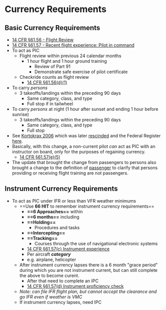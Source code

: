 # Currency Requirements

## Basic Currency Requirements

* [14 CFR &sect;61.56 - Flight Review](https://www.ecfr.gov/current/title-14/chapter-I/subchapter-D/part-61/subpart-A/section-61.56)
* [14 CFR &sect;61.57 - Recent flight experience: Pilot in command](https://www.ecfr.gov/current/title-14/chapter-I/subchapter-D/part-61/subpart-A/section-61.57)
* To act as PIC
  * Flight review within previous 24 calendar months
    * 1 hour flight and 1 hour ground training
      * Review of Part 91
      * Demonstrate safe exercise of pilot certificate
  * Checkride counts as flight review
    * [14 CFR &sect;61.56(d)(1)](https://www.ecfr.gov/current/title-14/part-61/section-61.56#p-61.56(d)(1))
* To carry _persons_
  * 3 takeoffs/landings within the preceding 90 days
    * Same category, class, and type
    * Full stop if in tailwheel
* To carry _persons_ at night (1 hour after sunset and ending 1 hour before sunrise)
  * 3 takeoffs/landings within the preceding 90 days
    * Same category, class, and type
    * Full stop
* See [Kortokrax 2006](https://www.faa.gov/about/office_org/headquarters_offices/agc/practice_areas/regulations/interpretations/Data/interps/2006/Kortokrax_2006_Legal_Interpretation.pdf) which was later [rescinded](/public/84641.pdf) and the Federal Register [here](https://www.federalregister.gov/documents/2024/10/02/2024-22009/public-aircraft-logging-of-flight-time-training-in-certain-aircraft-holding-special-airworthiness).
* Basically, with this change, a non-current pilot _can_ act as PIC with an instructor on board, only for the purposes of regaining currency.
  * [14 CFR &sect;61.57(e)(5)](https://www.ecfr.gov/current/title-14/part-61/section-61.57#p-61.57(e)(5))
* The update that brought the change from passengers to persons also brought a change to the definition of [passenger](https://www.ecfr.gov/current/title-14/part-61/section-61.1#p-61.1(b)(Passenger)) to clarify that persons providing or receiving flight training are not passengers.

<!--
Source for 84641.pdf:
https://web.archive.org/web/20240930135119/https://www.faa.gov/media/84641
-->

## Instrument Currency Requirements

* To act as PIC under IFR or less than VFR weather minimums
  * ==Use **66 HIT** to remember instrument currency requirements==
    * **==6 Approaches==** within
    * **==6 months==** including
    * **==Holding==**
      * Procedures and tasks
    * **==Intercepting==**
    * **==Tracking==**
      * Courses through the use of navigational electronic systems
    * [14 CFR &sect;61.57(c) Instrument experience](https://www.ecfr.gov/current/title-14/chapter-I/subchapter-D/part-61/subpart-A/section-61.57#p-61.57(c))
    * Per aircraft ***category***
    * e.g. airplane, helicopter
  * After instrument currency lapses there is a 6 month "grace period" during which you are not instrument current, but can still complete the above to become curent.
    * After that need to complete an IPC
    * [14 CFR &sect;61.57(d) Instrument proficiency check](https://www.ecfr.gov/current/title-14/chapter-I/subchapter-D/part-61/subpart-A/section-61.57#p-61.57(d))
  * *Note: can file IFR flight plan, but cannot accept the clearance and go IFR even if weather is VMC*
  * If instrument currency lapses, need IPC

